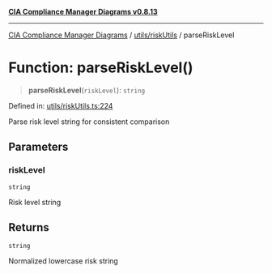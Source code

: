 [**CIA Compliance Manager Diagrams v0.8.13**](../../../README.md)

***

[CIA Compliance Manager Diagrams](../../../modules.md) / [utils/riskUtils](../README.md) / parseRiskLevel

# Function: parseRiskLevel()

> **parseRiskLevel**(`riskLevel`): `string`

Defined in: [utils/riskUtils.ts:224](https://github.com/Hack23/cia-compliance-manager/blob/2f6ce8651c6fa9a0d9c8860576f0ee67ef038efd/src/utils/riskUtils.ts#L224)

Parse risk level string for consistent comparison

## Parameters

### riskLevel

`string`

Risk level string

## Returns

`string`

Normalized lowercase risk string
